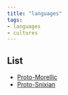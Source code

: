 ```yaml
---
title: "languages"
tags:
- languages
- cultures
---
```

## List
- [Proto-Morellic](languages/morellic/proto-morellic.md)
- [Proto-Snixian](languages/snixian/proto-snixian.md)